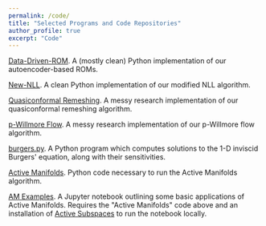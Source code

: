 ```yaml
---
permalink: /code/
title: "Selected Programs and Code Repositories"
author_profile: true
excerpt: "Code"
---
```


[Data-Driven-ROM](https://github.com/agrubertx/Data-Driven-ROM).  A (mostly clean) Python implementation of our autoencoder-based ROMs.

[New-NLL](https://github.com/agrubertx/New-NLL).  A clean Python implementation of our modified NLL algorithm.

[Quasiconformal Remeshing](https://github.com/agrubertx/MyFEMuS/tree/anthony/applications/Conformal/ex8).  A messy research implementation of our quasiconformal remeshing algorithm.

[p-Willmore Flow](https://github.com/agrubertx/MyFEMuS/tree/anthony/applications/Willmore/WillmoreSurface/ex1). A messy research implementation of our p-Willmore flow algorithm.

[burgers.py](/files/code/burgers.py).  A Python program which computes solutions to the 1-D inviscid Burgers' equation, along with their sensitivities.

[Active Manifolds](/files/code/AMcode.zip).  Python code necessary to run the Active Manifolds algorithm.

[AM Examples](https://github.com/agrubertx/AMv2/blob/master/ipynb%20files/Examples_toy_and_MHD.ipynb).  A Jupyter notebook outlining some basic applications of Active Manifolds. Requires the "Active Manifolds" code above and an installation of [Active Subspaces](https://github.com/paulcon/active_subspaces) to run the notebook locally.
